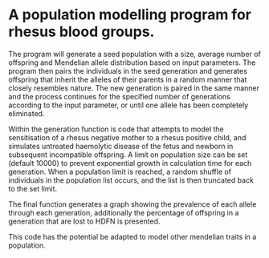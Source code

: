 # A population modelling program for rhesus blood groups.
The program will generate a seed population with a size, average number of offspring and Mendelian allele distribution based on input parameters. 
The program then pairs the individuals in the seed generation and generates offspring that inherit the alleles of their parents in a random manner that closely resembles nature.
The new generation is paired in the same manner and the process continues for the specified number of generations according to the input parameter, or until one allele has been completely eliminated.

Within the generation function is code that attempts to model the sensitisation of a rhesus negative mother to a rhesus positive child, and simulates untreated haemolytic disease of the fetus and newborn in subsequent incompatible offspring. 
A limit on population size can be set (default 10000) to prevent exponential growth in calculation time for each generation. When a population limit is reached, a random shuffle of individuals in the population list occurs, and the list is then truncated back to the set limit. 

The final function generates a graph showing the prevalence of each allele through each generation, additionally the percentage of offspring in a generation that are lost to HDFN is presented.

This code has the potential be adapted to model other mendelian traits in a population.
